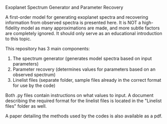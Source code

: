 Exoplanet Spectrum Generator and Parameter Recovery

A first-order model for generating exoplanet spectra and recovering information from observed spectra is presented here. It is NOT a high-fidelity model as many approximations are made, and more subtle factors are completely ignored. It should only serve as an educational introduction to this topic.

This repository has 3 main components:
1. The spectrum generator (generates model spectra based on input parameters)
3. Parameter recovery (determines values for parameters based on an observed spectrum)
4. Linelist files (separate folder, sample files already in the correct format for use by the code)

Both .py files contain instructions on what values to input. A document describing the required format for the linelist files is located in the "Linelist files" folder as well. 

A paper detailing the methods used by the codes is also available as a pdf. 
